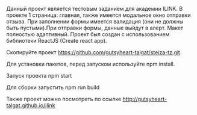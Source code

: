 Данный проект является тестовым заданием для академии ILINK. В проекте 1 страница: главная, также имеется модальное окно отправки отзыва. При заполнении формы имеется валидация (они не должны быть пустыми).При отправки формы, данные выйдут в алерт. Макет полностью адаптивный. Проект был создан с использованием библиотеки ReactJS (Create react app).

Скопируйте проект https://github.com/gutsyheart-talgat/steiza-tz.git

Для установки пакетов, перед запуском используйте npm install.

Запуск проекта npm start

Для сборки запустить npm run build

Также проект можно посмотреть по ссылке http://gutsyheart-talgat.github.io/ilink
